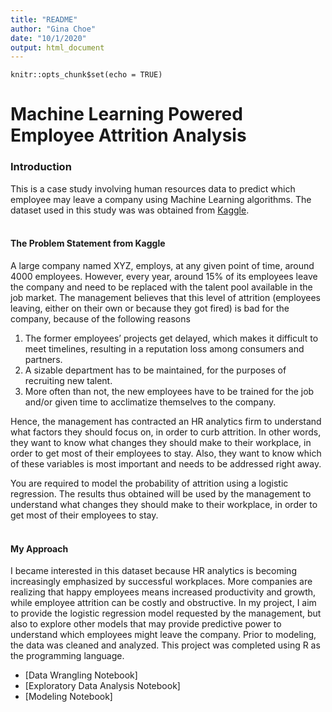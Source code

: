 ```yaml
---
title: "README"
author: "Gina Choe"
date: "10/1/2020"
output: html_document
---
```


```{r setup, include=FALSE}
knitr::opts_chunk$set(echo = TRUE)
```

# Machine Learning Powered Employee Attrition Analysis

### Introduction

This is a case study involving human resources data to predict which employee may leave a company using Machine Learning algorithms. The dataset used in this study was was obtained from [Kaggle](https://www.kaggle.com/vjchoudhary7/hr-analytics-case-study). 
</br>
</br>

#### The Problem Statement from Kaggle

A large company named XYZ, employs, at any given point of time, around 4000 employees. However, every year, around 15% of its employees leave the company and need to be replaced with the talent pool available in the job market. The management believes that this level of attrition (employees leaving, either on their own or because they got fired) is bad for the company, because of the following reasons

1. The former employees’ projects get delayed, which makes it difficult to meet timelines, resulting in a reputation loss among consumers and partners.
2. A sizable department has to be maintained, for the purposes of recruiting new talent.
3. More often than not, the new employees have to be trained for the job and/or given time to acclimatize themselves to the company.

Hence, the management has contracted an HR analytics firm to understand what factors they should focus on, in order to curb attrition. In other words, they want to know what changes they should make to their workplace, in order to get most of their employees to stay. Also, they want to know which of these variables is most important and needs to be addressed right away.

You are required to model the probability of attrition using a logistic regression. The results thus obtained will be used by the management to understand what changes they should make to their workplace, in order to get most of their employees to stay.
</br>
</br>

#### My Approach

I became interested in this dataset because HR analytics is becoming increasingly emphasized by successful workplaces. More companies are realizing that happy employees means increased productivity and growth, while employee attrition can be costly and obstructive. In my project, I aim to provide the logistic regression model requested by the management, but also to explore other models that may provide predictive power to understand which employees might leave the company. Prior to modeling, the data was cleaned and analyzed. This project was completed using R as the programming language.
</br> 

* [Data Wrangling Notebook]
* [Exploratory Data Analysis Notebook]
* [Modeling Notebook]



